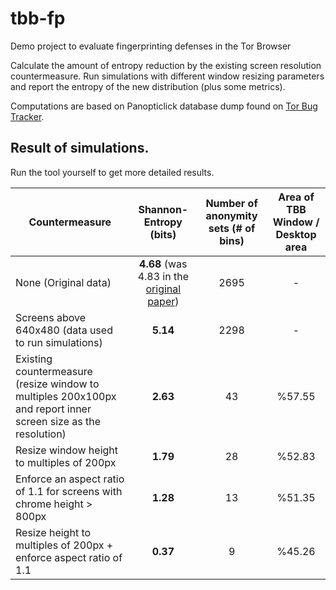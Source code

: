 tbb-fp
======

Demo project to evaluate fingerprinting defenses in the Tor Browser

Calculate the amount of entropy reduction by the existing screen resolution countermeasure.
Run simulations with different window resizing parameters and report the entropy of the new distribution (plus some metrics).

Computations are based on Panopticlick database dump found on [Tor Bug Tracker](https://trac.torproject.org/projects/tor/attachment/ticket/4810/panopticlick-screen-resolution-detection.txt).

## Result of simulations.
Run the tool yourself to get more detailed results.

| Countermeasure | Shannon-Entropy (bits) |Number of anonymity sets (# of bins) | Area of TBB Window / Desktop area  |
| ------------- |:-------------:|:-----:|:-----:|
| None (Original data)      | **4.68** (was 4.83 in the [original paper](https://panopticlick.eff.org/browser-uniqueness.pdf#page=17)) | 2695 | - |
| Screens above 640x480 (data used to run simulations)       | **5.14** | 2298 | - |
| Existing countermeasure (resize window to multiples 200x100px and report inner screen size as the resolution)      | **2.63**      |   43 | %57.55|
| Resize window height to multiples of 200px      | **1.79** | 28 | %52.83 |
| Enforce an aspect ratio of 1.1 for screens with chrome height > 800px      | **1.28** | 13 | %51.35 |
| Resize height to multiples of 200px + enforce aspect ratio of 1.1      | **0.37** | 9 | %45.26 |
